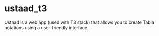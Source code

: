 # ustaad_t3
Ustaad is a web app (used with T3 stack) that allows you to create Tabla notations using a user-friendly interface. 
